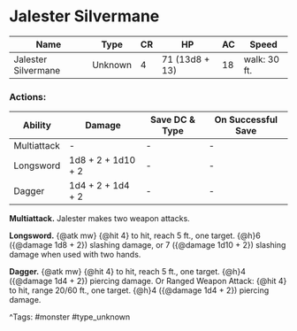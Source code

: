 # Jalester Silvermane

| Name | Type | CR | HP | AC | Speed |
|------|------|----|----|----|-------|
| Jalester Silvermane | Unknown | 4 | 71 (13d8 + 13) | 18 | walk: 30 ft. |

### Actions:

| Ability | Damage | Save DC & Type | On Successful Save |
|---------|--------|----------------|--------------------|
| Multiattack | - | - | - |
| Longsword | 1d8 + 2 + 1d10 + 2 | - | - |
| Dagger | 1d4 + 2 + 1d4 + 2 | - | - |


**Multiattack.** Jalester makes two weapon attacks.

**Longsword.** {@atk mw} {@hit 4} to hit, reach 5 ft., one target. {@h}6 ({@damage 1d8 + 2}) slashing damage, or 7 ({@damage 1d10 + 2}) slashing damage when used with two hands.

**Dagger.** {@atk mw} {@hit 4} to hit, reach 5 ft., one target. {@h}4 ({@damage 1d4 + 2}) piercing damage. Or Ranged Weapon Attack: {@hit 4} to hit, range 20/60 ft., one target. {@h}4 ({@damage 1d4 + 2}) piercing damage.

^Tags: #monster #type_unknown